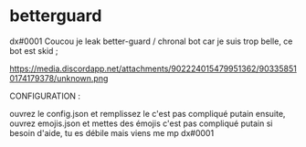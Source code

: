 # betterguard
dx#0001
Coucou je leak better-guard / chronal bot car je suis trop belle, ce bot est skid ;

https://media.discordapp.net/attachments/902224015479951362/903358510174179378/unknown.png


CONFIGURATION :

ouvrez le config.json et remplissez le c'est pas compliqué putain
ensuite, ouvrez emojis.json et mettes des émojis c'est pas compliqué putain
si besoin d'aide, tu es débile mais viens me mp dx#0001


